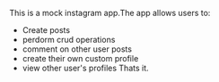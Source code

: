 This is a mock instagram app.The app allows users to:
- Create posts
- perdorm crud operations
- comment on other user posts
- create their own custom profile
- view other user's profiles
  Thats it.
